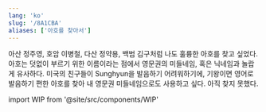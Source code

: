```yaml
---
lang: 'ko'
slug: '/8A1CBA'
aliases: ['아호를 찾아서']
---
```


아산 정주영, 호암 이병철, 다산 정약용, 백범 김구처럼 나도 훌륭한 아호를 찾고 싶었다.
아호는 덧없이 부르기 위한 이름이라는 점에서 영문권의 미들네임, 혹은 닉네임과 놀랍게 유사하다.
미국의 친구들이 Sunghyun을 발음하기 어려워하기에, 기왕이면 영어로 발음하기 편한 아호를 찾아
내 영문권 미들네임으로도 사용하고 싶다.
아직 찾지 못했다.

import WIP from '@site/src/components/WIP'

<WIP />

<head>
  <html lang="ko-KR"/>
</head>
